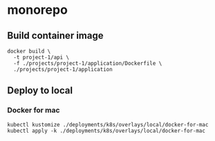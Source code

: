 # monorepo

## Build container image

```
docker build \
  -t project-1/api \
  -f ./projects/project-1/application/Dockerfile \
  ./projects/project-1/application
```

## Deploy to local

### Docker for mac

```
kubectl kustomize ./deployments/k8s/overlays/local/docker-for-mac
kubectl apply -k ./deployments/k8s/overlays/local/docker-for-mac
```
